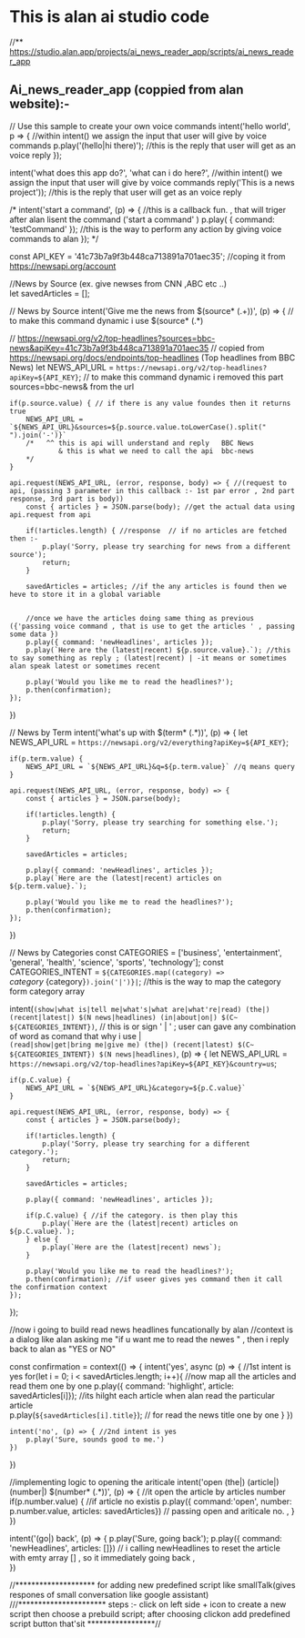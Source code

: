 # This is alan ai studio code

//**  https://studio.alan.app/projects/ai_news_reader_app/scripts/ai_news_reader_app

## Ai_news_reader_app (coppied from alan website):-

// Use this sample to create your own voice commands
intent('hello world', p => { //within intent() we assign the input that user will give by voice commands
    p.play('(hello|hi there)'); //this is the reply that user will get as an voice reply 
});

intent('what does this app do?', 'what can i do here?', //within intent() we assign the input that user will give by voice commands
    reply('This is a news project')); //this is the reply that user will get as an voice reply 

/*
intent('start a command', (p) => { //this is a callback fun. , that will triger after alan lisent the command ('start a command' )
    p.play( { command: 'testCommand' }); //this is the way to perform any action by giving voice commands to alan
});
*/


const API_KEY = '41c73b7a9f3b448ca713891a701aec35'; //coping it from https://newsapi.org/account

//News by Source (ex. give newses from CNN ,ABC etc ..)   
let savedArticles = [];



// News by Source
intent('Give me the news from $(source* (.+))', (p) => { // to make this command dynamic i use  $(source* (.*)
   
   // https://newsapi.org/v2/top-headlines?sources=bbc-news&apiKey=41c73b7a9f3b448ca713891a701aec35  // copied from https://newsapi.org/docs/endpoints/top-headlines   (Top headlines from BBC News)
    let NEWS_API_URL = `https://newsapi.org/v2/top-headlines?apiKey=${API_KEY}`; // to make this command dynamic i removed this part sources=bbc-news&  from the url
    
    if(p.source.value) { // if there is any value foundes then it returns true
        NEWS_API_URL = `${NEWS_API_URL}&sources=${p.source.value.toLowerCase().split(" ").join('-')}`
        /*   ^^ this is api will understand and reply   BBC News
                & this is what we need to call the api  bbc-news
        */
    }
    
    api.request(NEWS_API_URL, (error, response, body) => { //(request to api, (passing 3 parameter in this callback :- 1st par error , 2nd part response, 3rd part is body))
        const { articles } = JSON.parse(body); //get the actual data using api.request from api
        
        if(!articles.length) { //response  // if no articles are fetched then :-
            p.play('Sorry, please try searching for news from a different source');
            return;
        }
        
        savedArticles = articles; //if the any articles is found then we heve to store it in a global variable 
        
        
        //once we have the articles doing same thing as previous ({'passing voice command , that is use to get the articles ' , passing some data })
        p.play({ command: 'newHeadlines', articles });
        p.play(`Here are the (latest|recent) ${p.source.value}.`); //this to say something as reply ; (latest|recent) | -it means or sometimes alan speak latest or sometimes recent 
  
        p.play('Would you like me to read the headlines?');
        p.then(confirmation);
    });
})



// News by Term
intent('what\'s up with $(term* (.*))', (p) => {
    let NEWS_API_URL = `https://newsapi.org/v2/everything?apiKey=${API_KEY}`;
    
    if(p.term.value) {
        NEWS_API_URL = `${NEWS_API_URL}&q=${p.term.value}` //q means query
    }
    
    api.request(NEWS_API_URL, (error, response, body) => {
        const { articles } = JSON.parse(body);
        
        if(!articles.length) {
            p.play('Sorry, please try searching for something else.');
            return;
        }
        
        savedArticles = articles;
        
        p.play({ command: 'newHeadlines', articles });
        p.play(`Here are the (latest|recent) articles on ${p.term.value}.`);
        
        p.play('Would you like me to read the headlines?');
        p.then(confirmation);
    });
})




// News by Categories
const CATEGORIES = ['business', 'entertainment', 'general', 'health', 'science', 'sports', 'technology'];
const CATEGORIES_INTENT = `${CATEGORIES.map((category) => `${category}~${category}`).join('|')}|`;  //this is the way to map the category form category array

intent(`(show|what is|tell me|what's|what are|what're|read) (the|) (recent|latest|) $(N news|headlines) (in|about|on|) $(C~ ${CATEGORIES_INTENT})`, // this is or sign ' | '  ; user can gave any combination of word as comand that why i use  |   
  `(read|show|get|bring me|give me) (the|) (recent|latest) $(C~ ${CATEGORIES_INTENT}) $(N news|headlines)`, (p) => {
    let NEWS_API_URL = `https://newsapi.org/v2/top-headlines?apiKey=${API_KEY}&country=us`;
    
    if(p.C.value) {
        NEWS_API_URL = `${NEWS_API_URL}&category=${p.C.value}`
    }
    
    api.request(NEWS_API_URL, (error, response, body) => {
        const { articles } = JSON.parse(body);
        
        if(!articles.length) {
            p.play('Sorry, please try searching for a different category.');
            return;
        }
        
        savedArticles = articles;
        
        p.play({ command: 'newHeadlines', articles });
        
        if(p.C.value) { //if the category. is then play this
            p.play(`Here are the (latest|recent) articles on ${p.C.value}.`);        
        } else {
            p.play(`Here are the (latest|recent) news`);   
        }
        
        p.play('Would you like me to read the headlines?');
        p.then(confirmation); //if useer gives yes command then it call the confirmation context
    });
});


//now i going to build read news headlines funcationally by alan
//context is a dialog like alan asking me "if u want me to read the newes " , then i reply back to alan as "YES or NO"

const confirmation = context(() => {
    intent('yes', async (p) => { //1st intent is yes
        for(let i = 0; i < savedArticles.length; i++){ //now map all the articles and read them one by one
            p.play({ command: 'highlight', article: savedArticles[i]}); //its hilght each article when alan read the particular article   
            p.play(`${savedArticles[i].title}`); // for read the news title one by one
        }
    })
    
    intent('no', (p) => { //2nd intent is yes
        p.play('Sure, sounds good to me.')
    })
})

//implementing logic to opening the ariticale
intent('open (the|) (article|) (number|) $(number* (.*))', (p) => { //it open the article by articles number 
    if(p.number.value) { //if article no existis
        p.play({ command:'open', number: p.number.value, articles: savedArticles}) // passing open and ariticale no. , 
    }
})

intent('(go|) back', (p) => {
    p.play('Sure, going back');
    p.play({ command: 'newHeadlines', articles: []}) // i calling newHeadlines to reset the article with emty array [] , so it immediately going back                                             ,                                                          
})


//******************** for adding new predefined script like smallTalk(gives respones of small conversation like google assistant) 
    ///********************** steps :-  click on left side + icon to create a new script then choose a prebuild script;  after choosing clickon add predefined script button that'sit  *****************//